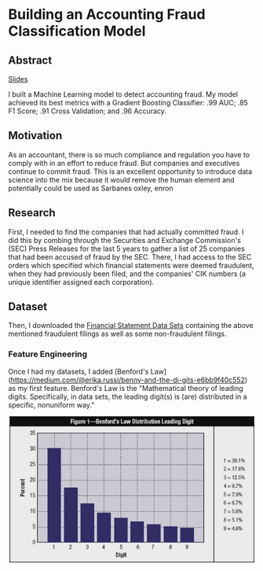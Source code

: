 # Building an Accounting Fraud Classification Model

## Abstract

[Slides](https://docs.google.com/presentation/d/1zLSNhcjEG1QAUX_T6kX5mTN187Hze6NA68W-U2k29aw/edit#slide=id.g4b294b7a6a_0_6)

I built a Machine Learning model to detect accounting fraud. My model achieved its best metrics with a Gradient Boosting Classifier: .99 AUC; .85 F1 Score; .91 Cross Validation; and .96 Accuracy.

## Motivation

As an accountant, there is so much compliance and regulation you have to comply with in an effort to reduce fraud. But companies and executives continue to commit fraud. This is an excellent opportunity to introduce data science into the mix because it would remove the human element and potentially could be used as 
Sarbanes oxley, enron

## Research

First, I needed to find the companies that had actually committed fraud. I did this by combing through the Securities and Exchange Commission's (SEC) Press Releases for the last 5 years to gather a list of 25 companies that had been accused of fraud by the SEC. There, I had access to the SEC orders which specified which financial statements were deemed fraudulent, when they had previously been filed, and the companies' CIK numbers (a unique identifier assigned each corporation).

## Dataset

Then, I downloaded the [Financial Statement Data Sets](https://www.sec.gov/dera/data/financial-statement-data-sets.html) containing the above mentioned fraudulent filings as well as some non-fraudulent filings.


### Feature Engineering

Once I had my datasets, I added [Benford's Law] (https://medium.com/@erika.russi/benny-and-the-di-gits-e6bb9f40c552) as my first feature. Benford's Law is the "Mathematical theory of leading digits. Specifically, in data sets, the leading digit(s) is (are) distributed in a specific, nonuniform way." 
<p align="center">
<img width="500" alt="Benford's Law" src="https://github.com/Erika-Russi/accounting_fraud_detect/blob/master/images/benford_theory.jpeg">




